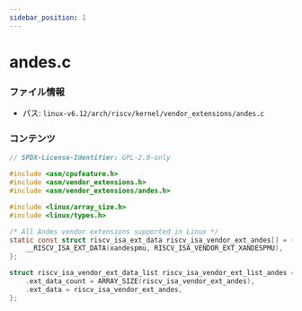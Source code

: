 ```yaml
---
sidebar_position: 1
---
```

# andes.c

### ファイル情報

- パス: `linux-v6.12/arch/riscv/kernel/vendor_extensions/andes.c`

### コンテンツ

```c
// SPDX-License-Identifier: GPL-2.0-only

#include <asm/cpufeature.h>
#include <asm/vendor_extensions.h>
#include <asm/vendor_extensions/andes.h>

#include <linux/array_size.h>
#include <linux/types.h>

/* All Andes vendor extensions supported in Linux */
static const struct riscv_isa_ext_data riscv_isa_vendor_ext_andes[] = {
	__RISCV_ISA_EXT_DATA(xandespmu, RISCV_ISA_VENDOR_EXT_XANDESPMU),
};

struct riscv_isa_vendor_ext_data_list riscv_isa_vendor_ext_list_andes = {
	.ext_data_count = ARRAY_SIZE(riscv_isa_vendor_ext_andes),
	.ext_data = riscv_isa_vendor_ext_andes,
};

```
